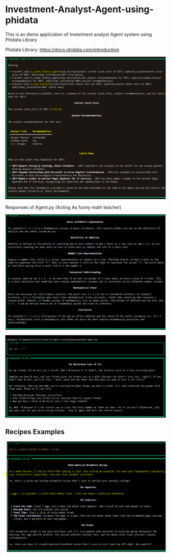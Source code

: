 # Investment-Analyst-Agent-using-phidata
This is an demo application of Investment analyst Agent system using Phidata Library

Phidata Library: https://docs.phidata.com/introduction


![Results](https://github.com/shubhamchau222/Investment-Analyst-Agent-using-phidata/blob/main/Images/team%20financial%20agent.PNG)


Responses of Agent.py (Acting As funny math teacher)

![Math Question with No persona](https://github.com/shubhamchau222/Investment-Analyst-Agent-using-phidata/blob/main/Images/math%20ques%20with%20no%20persona.PNG)

![Math Question with Persona](https://github.com/shubhamchau222/Investment-Analyst-Agent-using-phidata/blob/main/Images/persona%20as%20funny%20math%20teacher.PNG)

## Recipes Examples



![Healthy Recipe response with math teacher person](https://github.com/shubhamchau222/Investment-Analyst-Agent-using-phidata/blob/main/Images/Recipe%20Que%20with%20persona%20as%20math%20teacher.PNG)